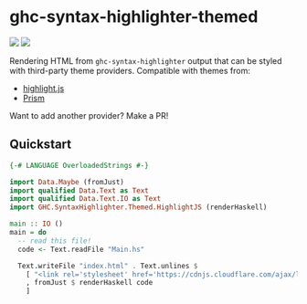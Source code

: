 # ghc-syntax-highlighter-themed

[![](https://img.shields.io/github/actions/workflow/status/brandonchinn178/ghc-syntax-highlighter-themed/ci.yml?branch=main)](https://github.com/brandonchinn178/ghc-syntax-highlighter-themed/actions)
[![](https://img.shields.io/hackage/v/ghc-syntax-highlighter-themed)](https://hackage.haskell.org/package/ghc-syntax-highlighter-themed)

Rendering HTML from `ghc-syntax-highlighter` output that can be styled with third-party theme providers. Compatible with themes from:

* [highlight.js](https://highlightjs.org)
* [Prism](https://prismjs.com/)

Want to add another provider? Make a PR!

## Quickstart

```haskell
{-# LANGUAGE OverloadedStrings #-}

import Data.Maybe (fromJust)
import qualified Data.Text as Text
import qualified Data.Text.IO as Text
import GHC.SyntaxHighlighter.Themed.HighlightJS (renderHaskell)

main :: IO ()
main = do
  -- read this file!
  code <- Text.readFile "Main.hs"

  Text.writeFile "index.html" . Text.unlines $
    [ "<link rel='stylesheet' href='https://cdnjs.cloudflare.com/ajax/libs/highlight.js/11.7.0/styles/default.min.css'>"
    , fromJust $ renderHaskell code
    ]
```
